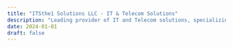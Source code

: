 ```yaml
---
title: "ITSthe1 Solutions LLC - IT & Telecom Solutions"
description: "Leading provider of IT and Telecom solutions, specializing in Digital Transformation, Cyber Security, Cloud Services, Web & Mobile applications, and Hospitality Solutions."
date: 2024-01-01
draft: false
---
```

